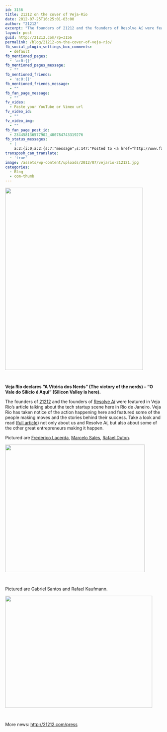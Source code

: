 ```yaml
---
id: 3156
title: 21212 on the cover of Veja-Rio
date: 2012-07-25T16:25:01-03:00
author: "21212"
excerpt: "The founders of 21212 and the founders of Resolve Aí were featured in Veja Rio's article talking about the tech startup scene here in Rio de Janeiro. "
layout: post
guid: http://21212.com/?p=3156
permalink: /blog/21212-on-the-cover-of-veja-rio/
fb_social_plugin_settings_box_comments:
  - default
fb_mentioned_pages:
  - 'a:0:{}'
fb_mentioned_pages_message:
  - ""
fb_mentioned_friends:
  - 'a:0:{}'
fb_mentioned_friends_message:
  - ""
fb_fan_page_message:
  - ""
fv_video:
  - Paste your YouTube or Vimeo url
fv_video_id:
  - ""
fv_video_img:
  - ""
fb_fan_page_post_id:
  - 234458136577902_400784743319276
fb_status_messages:
  - |
    a:2:{i:0;a:2:{s:7:"message";s:147:"Posted to <a href="http://www.facebook.com/234458136577902/posts/400784743319276" target="_blank">21212 Digital Accelerator's Facebook Timeline</a>";s:5:"error";s:0:"";}i:1;a:2:{s:7:"message";s:337:"Failed posting to your Facebook Timeline. Error: {"message":"Object at URL 'http://21212.com/blog/21212-on-the-cover-of-veja-rio/' of type 'article' is invalid because it specifies multiple 'og:url' values: http://21212.com/blog/21212-on-the-cover-of-veja-rio/, http://21212.com/blog/21212-on-the-cover-of-veja-rio/.","type":"Exception"}";s:5:"error";s:1:"1";}}
transposh_can_translate:
  - 'true'
image: /assets/wp-content/uploads/2012/07/vejario-212121.jpg
categories:
  - Blog
  - com-thumb
---
```

[<img class="alignnone size-full wp-image-3157 aligncenter" title="Veja-Rio" src="{{ site.url }}/assets/wp-content/uploads/2012/07/cover.png" alt="" width="443" height="586" srcset="{{ site.url }}/assets/wp-content/uploads/2012/07/cover.png 443w, {{ site.url }}/assets/wp-content/uploads/2012/07/cover-226x300.png 226w" sizes="(max-width: 443px) 100vw, 443px" />](http://21212.com/assets/wp-content/uploads/2012/07/cover.png)

&nbsp;

**Veja Rio declares &#8220;A Vitória dos Nerds&#8221; (The victory of the nerds) &#8211; &#8220;O Vale do Silício é Aqui&#8221; (Silicon Valley is here).**

The founders of <a title="21212" href="http://21212.com" target="_blank">21212</a> and the founders of <a title="Resolve Aí" href="http://www.resolveai.com.br/" target="_blank">Resolve Aí</a> were featured in Veja Rio&#8217;s article talking about the tech startup scene here in Rio de Janeiro. Veja Rio has taken notice of the action happening here and featured some of the people making moves and the stories behind their success. Take a look and read (<a title="Full Article" href="http://vejario.abril.com.br/edicao-da-semana/negocios-digitais-rio-692739.shtml" target="_blank">full article</a>) not only about us and Resolve Aí, but also about some of the other great entrepreneurs making it happen.

Pictured are <a title="Frederico Lacerda" href="http://21212.com/people/frederico-lacerda/" target="_blank">Frederico Lacerda</a>, <a title="Marcelo Sales" href="http://21212.com/people/marcelo-sales/" target="_blank">Marcelo Sales</a>, <a title="Rafael Duton" href="http://21212.com/people/rafael-duton/" target="_blank">Rafael Duton</a>.

[<img class="size-full wp-image-3158 aligncenter" title="21212-Veja" src="{{ site.url }}/assets/wp-content/uploads/2012/07/21212-Veja.png" alt="" width="449" height="410" srcset="{{ site.url }}/assets/wp-content/uploads/2012/07/21212-Veja.png 449w, {{ site.url }}/assets/wp-content/uploads/2012/07/21212-Veja-300x273.png 300w" sizes="(max-width: 449px) 100vw, 449px" />](http://21212.com/assets/wp-content/uploads/2012/07/21212-Veja.png)

&nbsp;

Pictured are Gabriel Santos and Rafael Kaufmann.

[<img class="size-full wp-image-3159 aligncenter" title="ResolveAi-Veja" src="{{ site.url }}/assets/wp-content/uploads/2012/07/ResolveAi-Veja.png" alt="" width="473" height="360" srcset="{{ site.url }}/assets/wp-content/uploads/2012/07/ResolveAi-Veja.png 473w, {{ site.url }}/assets/wp-content/uploads/2012/07/ResolveAi-Veja-300x228.png 300w" sizes="(max-width: 473px) 100vw, 473px" />](http://21212.com/assets/wp-content/uploads/2012/07/ResolveAi-Veja.png)

&nbsp;

More news: <a title="More news" href="http://21212.com/press" target="_blank">http://21212.com/press</a>